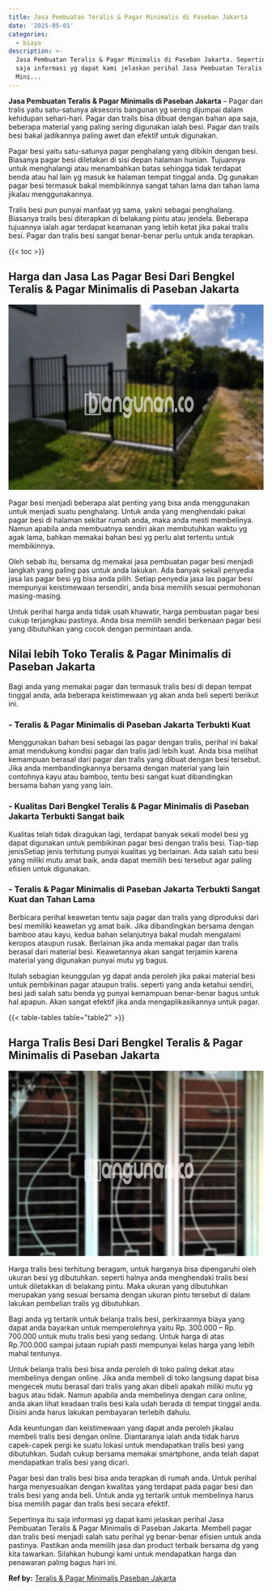 ```yaml
---
title: Jasa Pembuatan Teralis & Pagar Minimalis di Paseban Jakarta
date: '2025-05-01'
categories:
  - biaya
description: >-
  Jasa Pembuatan Teralis & Pagar Minimalis di Paseban Jakarta. Sepertinya itu
  saja informasi yg dapat kami jelaskan perihal Jasa Pembuatan Teralis & Pagar
  Mini...
---
```


**Jasa Pembuatan Teralis & Pagar Minimalis di Paseban Jakarta** – Pagar dan tralis yaitu satu-satunya aksesoris bangunan yg sering dijumpai dalam kehidupan sehari-hari. Pagar dan trails bisa dibuat dengan bahan apa saja, beberapa material yang paling sering digunakan ialah besi. Pagar dan trails besi bakal jadikannya paling awet dan efektif untuk digunakan.

Pagar besi yaitu satu-satunya pagar penghalang yang dibikin dengan besi. Biasanya pagar besi diletakan di sisi depan halaman hunian. Tujuannya untuk menghalangi atau menambahkan batas sehingga tidak terdapat benda atau hal lain yg masuk ke halaman tempat tinggal anda. Dg gunakan pagar besi termasuk bakal membikinnya sangat tahan lama dan tahan lama jikalau menggunakannya.

Tralis besi pun punyai manfaat yg sama, yakni sebagai penghalang. Biasanya trails besi diterapkan di belakang pintu atau jendela. Beberapa tujuannya ialah agar terdapat keamanan yang lebih ketat jika pakai tralis besi. Pagar dan tralis besi sangat benar-benar perlu untuk anda terapkan.

{{< toc >}}

## Harga dan Jasa Las Pagar Besi Dari Bengkel Teralis & Pagar Minimalis di Paseban Jakarta

![Jasa Pembuatan Teralis & Pagar Minimalis di Paseban Jakarta](/images/pagar-minimalis-murah-54.png)

Pagar besi menjadi beberapa alat penting yang bisa anda menggunakan untuk menjadi suatu penghalang. Untuk anda yang menghendaki pakai pagar besi di halaman sekitar rumah anda, maka anda mesti membelinya. Namun apabila anda membuatnya sendiri akan membutuhkan waktu yg agak lama, bahkan memakai bahan besi yg perlu alat tertentu untuk membikinnya.

Oleh sebab itu, bersama dg memakai jasa pembuatan pagar besi menjadi langkah yang paling pas untuk anda lakukan. Ada banyak sekali penyedia jasa las pagar besi yg bisa anda pilih. Setiap penyedia jasa las pagar besi mempunyai keistimewaan tersendiri, anda bisa memilih sesuai permohonan masing-masing.

Untuk perihal harga anda tidak usah khawatir, harga pembuatan pagar besi cukup terjangkau pastinya. Anda bisa memilih sendiri berkenaan pagar besi yang dibutuhkan yang cocok dengan permintaan anda.

## Nilai lebih Toko Teralis & Pagar Minimalis di Paseban Jakarta

Bagi anda yang memakai pagar dan termasuk tralis besi di depan tempat tinggal anda, ada beberapa keistimewaan yg akan anda beli seperti berikut ini.

### \- Teralis & Pagar Minimalis di Paseban Jakarta Terbukti Kuat

Menggunakan bahan besi sebagai las pagar dengan tralis, perihal ini bakal amat mendukung kondisi pagar dan tralis jadi lebih kuat. Anda bisa melihat kemampuan berasal dari pagar dan tralis yang dibuat dengan besi tersebut. Jika anda membandingkannya bersama dengan material yang lain contohnya kayu atau bamboo, tentu besi sangat kuat dibandingkan bersama bahan yang yang lain.

### \- Kualitas Dari Bengkel Teralis & Pagar Minimalis di Paseban Jakarta Terbukti Sangat baik

Kualitas telah tidak diragukan lagi, terdapat banyak sekali model besi yg dapat digunakan untuk pembikinan pagar besi dengan tralis besi. Tiap-tiap jenisSetiap jenis terhitung punyai kualitas yg berlainan. Ada salah satu besi yang miliki mutu amat baik, anda dapat memilih besi tersebut agar paling efisien untuk digunakan.

### \- Teralis & Pagar Minimalis di Paseban Jakarta Terbukti Sangat Kuat dan Tahan Lama

Berbicara perihal keawetan tentu saja pagar dan tralis yang diproduksi dari besi memiliki keawetan yg amat baik. Jika dibandingkan bersama dengan bamboo atau kayu, kedua bahan selanjutnya bakal mudah mengalami keropos ataupun rusak. Berlainan jika anda memakai pagar dan tralis berasal dari material besi. Keawetannya akan sangat terjamin karena material yang digunakan punyai mutu yg bagus.

Itulah sebagian keunggulan yg dapat anda peroleh jika pakai material besi untuk pembikinan pagar ataupun tralis. seperti yang anda ketahui sendiri, besi jadi salah satu benda yg punyai kemampuan benar-benar bagus untuk hal apapun. Akan sangat efektif jika anda mengaplikasikannya untuk pagar.

{{< table-tables table="table2" >}}

## Harga Tralis Besi Dari Bengkel Teralis & Pagar Minimalis di Paseban Jakarta

![Jasa Pembuatan Teralis & Pagar Minimalis di Paseban Jakarta](/images/teralis-minimalis-murah-28.png)

Harga tralis besi terhitung beragam, untuk harganya bisa dipengaruhi oleh ukuran besi yg dibutuhkan. seperti halnya anda menghendaki tralis besi untuk diletakkan di belakang pintu. Maka ukuran yang dibutuhkan merupakan yang sesuai bersama dengan ukuran pintu tersebut di dalam lakukan pembelian tralis yg dibutuhkan.

Bagi anda yg tertarik untuk belanja tralis besi, perkiraannya biaya yang dapat anda bayarkan untuk memperolehnya yaitu Rp. 300.000 – Rp. 700.000 untuk mutu tralis besi yang sedang. Untuk harga di atas Rp.700.000 sampai jutaan rupiah pasti mempunyai kelas harga yang lebih mahal tentunya.

Untuk belanja tralis besi bisa anda peroleh di toko paling dekat atau membelinya dengan online. Jika anda membeli di toko langsung dapat bisa mengecek mutu berasal dari tralis yang akan dibeli apakah miliki mutu yg bagus atau tidak. Namun apabila anda membelinya dengan cara online, anda akan lihat keadaan tralis besi kala udah berada di tempat tinggal anda. Disini anda harus lakukan pembayaran terlebih dahulu.

Ada keuntungan dan keistimewaan yang dapat anda peroleh jikalau membeli tralis besi dengan online. Diantaranya ialah anda tidak harus capek-capek pergi ke suatu lokasi untuk mendapatkan tralis besi yang dibutuhkan. Sudah cukup bersama memakai smartphone, anda telah dapat mendapatkan tralis besi yang dicari.

Pagar besi dan tralis besi bisa anda terapkan di rumah anda. Untuk perihal harga menyesuaikan dengan kwalitas yang terdapat pada pagar besi dan tralis besi yang anda beli. Untuk anda yg tertarik untuk membelinya harus bisa memilih pagar dan tralis besi secara efektif.

Sepertinya itu saja informasi yg dapat kami jelaskan perihal Jasa Pembuatan Teralis & Pagar Minimalis di Paseban Jakarta. Membeli pagar dan tralis besi menjadi salah satu perihal yg benar-benar efisien untuk anda pastinya. Pastikan anda memilih jasa dan product terbaik bersama dg yang kita tawarkan. Silahkan hubungi kami untuk mendapatkan harga dan penawaran paling bagus hari ini.

**Ref by:** [Teralis & Pagar Minimalis Paseban Jakarta](https://id.wikipedia.org/wiki/Teralis)
